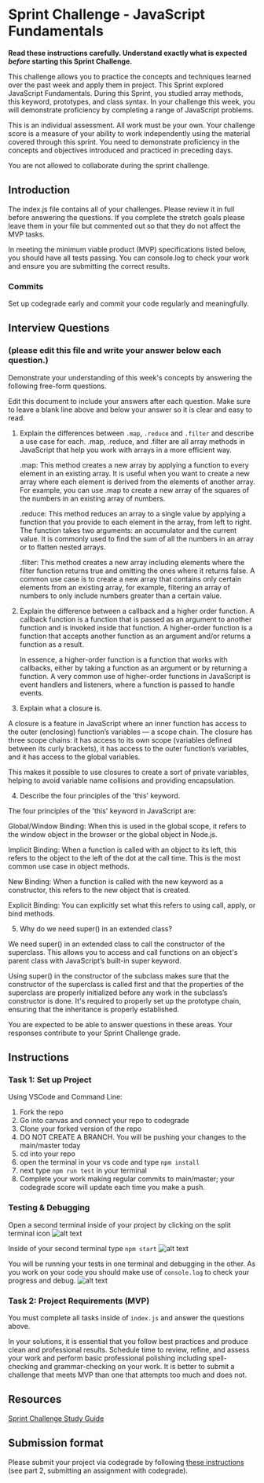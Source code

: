# Sprint Challenge - JavaScript Fundamentals

**Read these instructions carefully. Understand exactly what is expected _before_ starting this Sprint Challenge.**

This challenge allows you to practice the concepts and techniques learned over the past week and apply them in project. This Sprint explored JavaScript Fundamentals. During this Sprint, you studied array methods, this keyword, prototypes, and class syntax. In your challenge this week, you will demonstrate proficiency by completing a range of JavaScript problems.

This is an individual assessment. All work must be your own. Your challenge score is a measure of your ability to work independently using the material covered through this sprint. You need to demonstrate proficiency in the concepts and objectives introduced and practiced in preceding days.

You are not allowed to collaborate during the sprint challenge.

## Introduction

The index.js file contains all of your challenges. Please review it in full before answering the questions. If you complete the stretch goals please leave them in your file but commented out so that they do not affect the MVP tasks.

In meeting the minimum viable product (MVP) specifications listed below, you should have all tests passing. You can console.log to check your work and ensure you are submitting the correct results.

### Commits

Set up codegrade early and commit your code regularly and meaningfully.

## Interview Questions

### (please edit this file and write your answer below each question.)

Demonstrate your understanding of this week's concepts by answering the following free-form questions.

Edit this document to include your answers after each question. Make sure to leave a blank line above and below your answer so it is clear and easy to read.

1. Explain the differences between `.map`, `.reduce` and `.filter` and describe a use case for each.
   .map, .reduce, and .filter are all array methods in JavaScript that help you work with arrays in a more efficient way.

   .map: This method creates a new array by applying a function to every element in an existing array. It is useful when you want to create a new array where each element is derived from the elements of another array. For example, you can use .map to create a new array of the squares of the numbers in an existing array of numbers.

   .reduce: This method reduces an array to a single value by applying a function that you provide to each element in the array, from left to right. The function takes two arguments: an accumulator and the current value. It is commonly used to find the sum of all the numbers in an array or to flatten nested arrays.

   .filter: This method creates a new array including elements where the filter function returns true and omitting the ones where it returns false. A common use case is to create a new array that contains only certain elements from an existing array, for example, filtering an array of numbers to only include numbers greater than a certain value.

2. Explain the difference between a callback and a higher order function.
   A callback function is a function that is passed as an argument to another function and is invoked inside that function. A higher-order function is a function that accepts another function as an argument and/or returns a function as a result.

   In essence, a higher-order function is a function that works with callbacks, either by taking a function as an argument or by returning a function. A very common use of higher-order functions in JavaScript is event handlers and listeners, where a function is passed to handle events.

3. Explain what a closure is.

A closure is a feature in JavaScript where an inner function has access to the outer (enclosing) function’s variables — a scope chain. The closure has three scope chains: it has access to its own scope (variables defined between its curly brackets), it has access to the outer function’s variables, and it has access to the global variables.

This makes it possible to use closures to create a sort of private variables, helping to avoid variable name collisions and providing encapsulation.

4. Describe the four principles of the 'this' keyword.

The four principles of the 'this' keyword in JavaScript are:

Global/Window Binding: When this is used in the global scope, it refers to the window object in the browser or the global object in Node.js.

Implicit Binding: When a function is called with an object to its left, this refers to the object to the left of the dot at the call time. This is the most common use case in object methods.

New Binding: When a function is called with the new keyword as a constructor, this refers to the new object that is created.

Explicit Binding: You can explicitly set what this refers to using call, apply, or bind methods.

5. Why do we need super() in an extended class?

We need super() in an extended class to call the constructor of the superclass. This allows you to access and call functions on an object's parent class with JavaScript’s built-in super keyword.

Using super() in the constructor of the subclass makes sure that the constructor of the superclass is called first and that the properties of the superclass are properly initialized before any work in the subclass’s constructor is done. It's required to properly set up the prototype chain, ensuring that the inheritance is properly established.

You are expected to be able to answer questions in these areas. Your responses contribute to your Sprint Challenge grade.

## Instructions

### Task 1: Set up Project

Using VSCode and Command Line:

1. Fork the repo
2. Go into canvas and connect your repo to codegrade
3. Clone your forked version of the repo
4. DO NOT CREATE A BRANCH. You will be pushing your changes to the main/master today
5. cd into your repo
6. open the terminal in your vs code and type `npm install`
7. next type `npm run test` in your terminal
8. Complete your work making regular commits to main/master; your codegrade score will update each time you make a push.

### Testing & Debugging

Open a second terminal inside of your project by clicking on the split terminal icon
![alt text](assets/split_terminal.png "Split Terminal")

Inside of your second terminal type `npm start`
![alt text](assets/npm_start.png "type npm start")

You will be running your tests in one terminal and debugging in the other. As you work on your code you should make use of `console.log` to check your progress and debug.
![alt text](assets/tests_debug_terminal_final.png "your terminal should look like this")

### Task 2: Project Requirements (MVP)

You must complete all tasks inside of `index.js` and answer the questions above.

In your solutions, it is essential that you follow best practices and produce clean and professional results. Schedule time to review, refine, and assess your work and perform basic professional polishing including spell-checking and grammar-checking on your work. It is better to submit a challenge that meets MVP than one that attempts too much and does not.

## Resources

[Sprint Challenge Study Guide](https://www.notion.so/bloomtech/Unit-1-Sprint-3-Study-Guide-033a9a00659a4ef98c12eb97e49a6110)

## Submission format

Please submit your project via codegrade by following [these instructions](https://bloomtech.notion.site/bloomtech/BloomTech-Git-Flow-Step-by-step-269f68ae3bf64eb689a8328715a179f9) (see part 2, submitting an assignment with codegrade).
